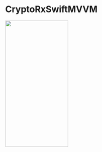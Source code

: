# CryptoRxSwiftMVVM

<img src="https://github.com/berkcangursoy/CryptoRxSwiftMVVM/assets/135321861/c9057f42-1f73-4ae5-8a68-818a63fdc9b8" width=200 height=400>
